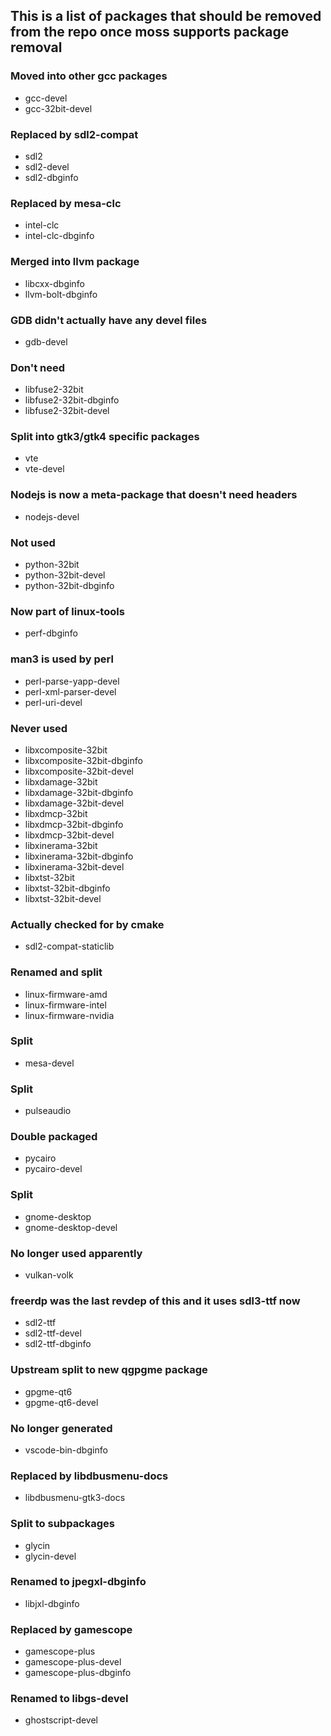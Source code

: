 ## This is a list of packages that should be removed from the repo once moss supports package removal

### Moved into other gcc packages
- gcc-devel
- gcc-32bit-devel

### Replaced by sdl2-compat
- sdl2
- sdl2-devel
- sdl2-dbginfo

### Replaced by mesa-clc
- intel-clc
- intel-clc-dbginfo

### Merged into llvm package
- libcxx-dbginfo
- llvm-bolt-dbginfo

### GDB didn't actually have any devel files
- gdb-devel

### Don't need
- libfuse2-32bit
- libfuse2-32bit-dbginfo
- libfuse2-32bit-devel

### Split into gtk3/gtk4 specific packages
- vte
- vte-devel

### Nodejs is now a meta-package that doesn't need headers
- nodejs-devel

### Not used
- python-32bit
- python-32bit-devel
- python-32bit-dbginfo

### Now part of linux-tools
- perf-dbginfo

### man3 is used by perl
- perl-parse-yapp-devel
- perl-xml-parser-devel
- perl-uri-devel

### Never used
- libxcomposite-32bit
- libxcomposite-32bit-dbginfo
- libxcomposite-32bit-devel
- libxdamage-32bit
- libxdamage-32bit-dbginfo
- libxdamage-32bit-devel
- libxdmcp-32bit
- libxdmcp-32bit-dbginfo
- libxdmcp-32bit-devel
- libxinerama-32bit
- libxinerama-32bit-dbginfo
- libxinerama-32bit-devel
- libxtst-32bit
- libxtst-32bit-dbginfo
- libxtst-32bit-devel

### Actually checked for by cmake
- sdl2-compat-staticlib

### Renamed and split
- linux-firmware-amd
- linux-firmware-intel
- linux-firmware-nvidia

### Split
- mesa-devel

### Split
- pulseaudio

### Double packaged
- pycairo
- pycairo-devel

### Split
- gnome-desktop
- gnome-desktop-devel

### No longer used apparently
- vulkan-volk

### freerdp was the last revdep of this and it uses sdl3-ttf now
- sdl2-ttf
- sdl2-ttf-devel
- sdl2-ttf-dbginfo

### Upstream split to new qgpgme package
- gpgme-qt6
- gpgme-qt6-devel

### No longer generated
- vscode-bin-dbginfo

### Replaced by libdbusmenu-docs
- libdbusmenu-gtk3-docs

### Split to subpackages
- glycin
- glycin-devel

### Renamed to jpegxl-dbginfo
- libjxl-dbginfo

### Replaced by gamescope
- gamescope-plus
- gamescope-plus-devel
- gamescope-plus-dbginfo

### Renamed to libgs-devel
- ghostscript-devel
